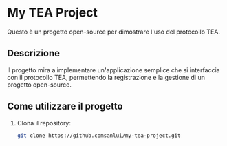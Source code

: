 # My TEA Project

Questo è un progetto open-source per dimostrare l'uso del protocollo TEA. 

## Descrizione

Il progetto mira a implementare un'applicazione semplice che si interfaccia con il protocollo TEA, permettendo la registrazione e la gestione di un progetto open-source.

## Come utilizzare il progetto

1. Clona il repository:
   ```bash
   git clone https://github.comsanlui/my-tea-project.git
